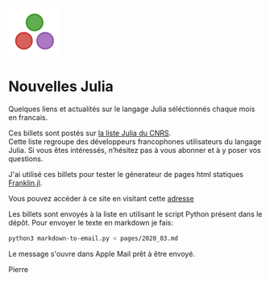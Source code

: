 ![](three-balls.png)
# Nouvelles Julia

Quelques liens et actualités sur le langage Julia séléctionnés chaque mois en francais.

Ces billets sont postés sur [la liste Julia du CNRS](https://listes.services.cnrs.fr/wws/subscribe/julia).  
Cette liste regroupe des développeurs francophones utilisateurs du langage Julia.
Si vous êtes intéressés, n’hésitez pas à vous abonner et à y poser
vos questions.

J'ai utilisé ces billets pour tester le
génerateur de pages html statiques [Franklin.jl](https://github.com/tlienart/Franklin.jl).

Vous pouvez accéder à ce site en visitant cette [adresse](https://pnavaro.github.io/NouvellesJulia)

Les billets sont envoyés à la liste en utilisant le script Python présent dans le dépôt. Pour envoyer
le texte en markdown je fais:

```bash
python3 markdown-to-email.py < pages/2020_03.md
```

Le message s'ouvre dans Apple Mail prêt à être envoyé.


Pierre
